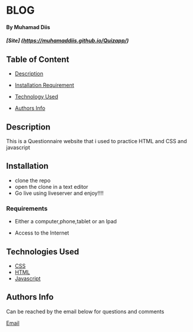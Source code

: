 # BLOG

#### By Muhamad Diis
##### [Site] (https://muhamaddiis.github.io/Quizapp/)


## Table of Content

+ [Description](#description)
+ [Installation Requirement](#Requirements)
+ [Technology Used](#technology-used)

+ [Authors Info](#Authors-Info)

## Description

This is a Questionnaire website that i used to practice HTML and CSS and javascript

## Installation

* clone the repo
* open the clone in a text editor
* Go live using liveserver and enjoy!!!!

### Requirements

* Either a computer,phone,tablet or an Ipad

* Access to the Internet

## Technologies Used

* [CSS](https://developer.mozilla.org/en-US/docs/Web/CSS)
* [HTML](https://developer.mozilla.org/en-US/docs/Glossary/HTML)
* [Javascript](https://www.javascript.com/)

## Authors Info
Can be reached by the email below for questions and comments 

[Email](khalitiman17@gmail.com)

